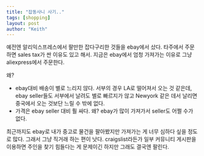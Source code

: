 ```yaml
---
title: "잡동사니 사기.."
tags: [shopping]
layout: post
author: "Keith"
---
```


예전엔 알리익스프레스에서 팔만한 잡다구리한 것들을 ebay에서 샀다. 타주에서 주문하면 sales tax가 싼 이유도 있고 해서. 지금은 ebay에서 엄청 가져가는 이유로 그냥 aliexpress에서 주문한다.

왜?
- ebay대비 배송이 별로 느리지 않다. 서부의 경우 LA로 떨어져서 오는 것 같은데, ebay seller들도 서부에서 날려도 별로 빠르지가 않고 Newyork 같은 데서 날리면 중국에서 오는 것보단 느릴 수 밖에 없다. 
- 가격은 ebay seller 대비 훨 싸다. 왜? ebay가 많이 가져가서 seller도 어쩔 수가 없다. 

최근까지도 ebay로 내가 중고로 물건을 팔아봤지만 가져가는 게 너무 심하다 싶을 정도로 많다. 그래서 그냥 직거래 하는 편이 낫다. craigslist라든가 일부 커뮤니티 게시판을 이용하면 주인을 찾기 힘들다는 게 문제이긴 하지만 그래도 결국엔 팔린다. 

